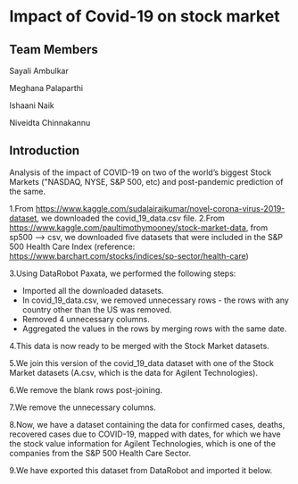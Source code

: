 # Impact of Covid-19 on stock market
## Team Members

Sayali Ambulkar

Meghana Palaparthi

Ishaani Naik

Niveidta Chinnakannu
## Introduction
Analysis of the impact of COVID-19 on two of the world’s biggest Stock Markets ("NASDAQ, NYSE, S&P 500, etc) and post-pandemic prediction of the same.

1.From https://www.kaggle.com/sudalairajkumar/novel-corona-virus-2019-dataset, we downloaded the covid_19_data.csv file.
2.From https://www.kaggle.com/paultimothymooney/stock-market-data, from sp500 --> csv, we downloaded five datasets that were included in the S&P 500 Health Care Index (reference: https://www.barchart.com/stocks/indices/sp-sector/health-care)

3.Using DataRobot Paxata, we performed the following steps:

* Imported all the downloaded datasets.
* In covid_19_data.csv, we removed unnecessary rows - the rows with any country other than the US was removed.
* Removed 4 unnecessary columns.
* Aggregated the values in the rows by merging rows with the same date.

4.This data is now ready to be merged with the Stock Market datasets.

5.We join this version of the covid_19_data dataset with one of the Stock Market datasets (A.csv, which is the data for Agilent Technologies).

6.We remove the blank rows post-joining.

7.We remove the unnecessary columns.

8.Now, we have a dataset containing the data for confirmed cases, deaths, recovered cases due to COVID-19, mapped with dates, for which we have the stock value information for Agilent Technologies, which is one of the companies from the S&P 500 Health Care Sector.

9.We have exported this dataset from DataRobot and imported it below.
